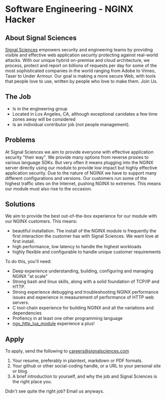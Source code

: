 # Software Engineering - NGINX Hacker 

## About Signal Sciences

[Signal Sciences](https://signalsciences.com/) empowers security and engineering teams by providing visible and effective web application security protecting against real-world attacks.  With our unique hybrid on-premise and cloud architecture, we process, protect and report on billions of requests per day for some of the most sophisticated companies in the world ranging from Adobe to Vimeo, Taser to Under Armour. Our goal is making a more secure Web, with tools that people love to use, written by people who love to make them.  Join Us.


## The Job

* Is in the engineering group
* Located in Los Angeles, CA, although exceptional canidates a few time zones
  away will be considered
* Is an individual contributor job (not people management).

## Problems

At Signal Sciences we aim to provide everyone with effective application
security "their way".  We provide many options from reverse proxies to various
language SDKs.  But very often it means plugging into the NGINX server
directly using our module to provide low impact but highly effective application
security.  Due to the nature of NGINX we have to support many different
configurations and versions.  Our customers run some of the highest traffic
sites on the Internet, pushing NGINX to extremes.  This means our module must
also rise to the occasion.

## Solutions

We aim to provide the best out-of-the-box experience for our module with our
NGINX customers.  This means:

* beautiful installation.  The install of the NGINX module is frequently the
  first interaction the customer has with Signal Sciences.  We want love at
  first install.
* high performance, low latency to handle the highest workloads
* highly flexible and configurable to handle unique customer requirements

To do this, you'll need:

* Deep experience understanding, building, configuring and managing NGINX "at
  scale"
* Strong bash and linux skills, along with a solid foundation of TCP/IP and HTTP.
* Strong experience debugging and troubleshooting NGINX performance issues
   and experience in measurement of performance of HTTP web servers.
* C tool-chain experience for building NGINX and all the variations and
  dependencies
* Profiency in at least one other programming language
* [ngx_http_lua_module](https://github.com/openresty/lua-nginx-module) experience a plus! 


## Apply

To apply, send the following to careers@signalsciences.com

1. Your resume, preferably in plaintext, markdown or PDF formats.
2. Your github or other social-coding handle, or a URL to your personal site
   or blog.
3. A brief introduction to yourself, and why the job and Signal Sciences
   is the right place you.

Didn't see quite the right job?  Email us anyways.


